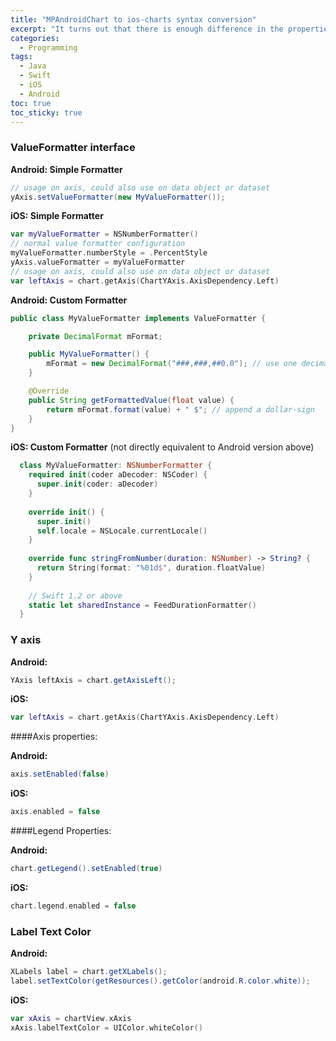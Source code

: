 ```yaml
---
title: "MPAndroidChart to ios-charts syntax conversion" 
excerpt: "It turns out that there is enough difference in the properties each framework uses that it can be frustrating to learn how to use the ios-charts library. Here is a quick reference."
categories:
  - Programming
tags:
  - Java
  - Swift
  - iOS
  - Android
toc: true
toc_sticky: true
---
```

### ValueFormatter interface

**Android: Simple Formatter**

```java
// usage on axis, could also use on data object or dataset
yAxis.setValueFormatter(new MyValueFormatter());
```
**iOS: Simple Formatter**

```swift
var myValueFormatter = NSNumberFormatter()
// normal value formatter configuration
myValueFormatter.numberStyle = .PercentStyle
yAxis.valueFormatter = myValueFormatter
// usage on axis, could also use on data object or dataset
var leftAxis = chart.getAxis(ChartYAxis.AxisDependency.Left)
```
**Android: Custom Formatter**

```java
public class MyValueFormatter implements ValueFormatter {

    private DecimalFormat mFormat;

    public MyValueFormatter() {
        mFormat = new DecimalFormat("###,###,##0.0"); // use one decimal
    }

    @Override
    public String getFormattedValue(float value) {
        return mFormat.format(value) + " $"; // append a dollar-sign
    }
}
```
**iOS: Custom Formatter** (not directly equivalent to Android version above) 

```swift
  class MyValueFormatter: NSNumberFormatter {
    required init(coder aDecoder: NSCoder) {
      super.init(coder: aDecoder)
    }
    
    override init() {
      super.init()
      self.locale = NSLocale.currentLocale()
    }
    
    override func stringFromNumber(duration: NSNumber) -> String? {
      return String(format: "%01d$", duration.floatValue)
    }
    
    // Swift 1.2 or above
    static let sharedInstance = FeedDurationFormatter()
  }

```

### Y axis

**Android:**

```java
YAxis leftAxis = chart.getAxisLeft();
```
**iOS:**

```swift
var leftAxis = chart.getAxis(ChartYAxis.AxisDependency.Left)
```

####Axis properties:

**Android:**

```java
axis.setEnabled(false)
```
**iOS:**

```swift
axis.enabled = false
```

####Legend Properties:

**Android:**

```java
chart.getLegend().setEnabled(true)
```
**iOS:**

```swift
chart.legend.enabled = false
```

### Label Text Color

**Android:**

```java
XLabels label = chart.getXLabels();
label.setTextColor(getResources().getColor(android.R.color.white));
```
**iOS:**

```swift
var xAxis = chartView.xAxis
xAxis.labelTextColor = UIColor.whiteColor()
```